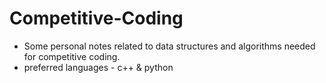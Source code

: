 # Competitive-Coding
- Some personal notes related to data structures and algorithms needed for competitive coding.
- preferred languages - c++ & python
